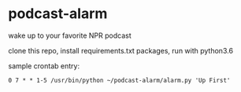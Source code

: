 # podcast-alarm

wake up to your favorite NPR podcast

clone this repo, install requirements.txt packages, run with python3.6

sample crontab entry:

    0 7 * * 1-5 /usr/bin/python ~/podcast-alarm/alarm.py 'Up First'
